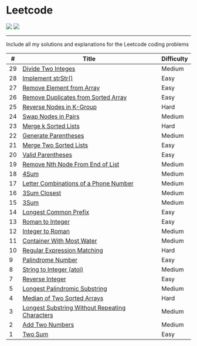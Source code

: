 # Leetcode

![](https://img.shields.io/badge/language-Java-yellow.svg)
![](https://img.shields.io/badge/%3E-leetcode-green.svg)

---

Include all my solutions and explanations for the Leetcode coding problems

| # | Title | Difficulty |
|---| ----- | ---------- |
|29|[Divide Two Integes](https://github.com/ZequnSong/Leetcode/blob/master/Leetcode/029DivideTwoIntegers.md)|Medium|
|28|[Implement strStr()](https://github.com/ZequnSong/Leetcode/blob/master/Leetcode/028Implement_strStr().md)|Easy|
|27|[Remove Element from Array](https://github.com/ZequnSong/Leetcode/blob/master/Leetcode/027RemoveElement.md)|Easy|
|26|[Remove Duplicates from Sorted Array](https://github.com/ZequnSong/Leetcode/blob/master/Leetcode/026RemoveDuplicatesfromSortedArray.md)|Easy|
|25|[Reverse Nodes in K-Group](https://github.com/ZequnSong/Leetcode/blob/master/Leetcode/025ReverseNodesInKGroup.md)|Hard|
|24|[Swap Nodes in Pairs](https://github.com/ZequnSong/Leetcode/blob/master/Leetcode/024SwapNodesinPairs.md)|Medium|
|23|[Merge k Sorted Lists](https://github.com/ZequnSong/Leetcode/blob/master/Leetcode/023MergeKSortedLists.md)|Hard|
|22|[Generate Parentheses](https://github.com/ZequnSong/Leetcode/blob/master/Leetcode/022GenerateParentheses.md)|Medium|
|21|[Merge Two Sorted Lists](https://github.com/ZequnSong/Leetcode/blob/master/Leetcode/021MergeTwoSortedLists.md)|Easy|
|20|[Valid Parentheses](https://github.com/ZequnSong/Leetcode/blob/master/Leetcode/020ValidParentheses.md)|Easy|
|19|[Remove Nth Node From End of List](https://github.com/ZequnSong/Leetcode/blob/master/Leetcode/019RemoveNthNodeFromEndofList.md)|Medium|
|18|[4Sum](https://github.com/ZequnSong/Leetcode/blob/master/Leetcode/018FourSum.md)|Medium|
|17|[Letter Combinations of a Phone Number](https://github.com/ZequnSong/Leetcode/blob/master/Leetcode/017LetterCombinationsofaPhoneNumber.md)|Medium|
|16|[3Sum Closest](https://github.com/ZequnSong/Leetcode/blob/master/Leetcode/016ThreeSumCloset.md)|Medium|
|15|[3Sum](https://github.com/ZequnSong/Leetcode/blob/master/Leetcode/015ThreeSum.md)|Medium|
|14|[Longest Common Prefix](https://github.com/ZequnSong/Leetcode/blob/master/Leetcode/014LongestCommonPrefix.md)|Easy|
|13|[Roman to Integer](https://github.com/ZequnSong/Leetcode/blob/master/Leetcode/013RomantoInteger.md)|Easy|
|12|[Integer to Roman](https://github.com/ZequnSong/Leetcode/blob/master/Leetcode/012IntegertoRoman.md)|Medium|
|11|[Container With Most Water](https://github.com/ZequnSong/Leetcode/blob/master/Leetcode/011ContainerWithMostWater.md)|Medium|
|10|[Regular Expression Matching](https://github.com/ZequnSong/Leetcode/blob/master/Leetcode/010RegularExpressionMatching.md)|Hard|
|9|[Palindrome Number](https://github.com/ZequnSong/Leetcode/blob/master/Leetcode/009PalindromeNumber.md)|Easy|
|8|[String to Integer (atoi)](https://github.com/ZequnSong/Leetcode/blob/master/Leetcode/008StringtoInteger.md)|Medium|
|7|[Reverse Integer](https://github.com/ZequnSong/Leetcode/blob/master/Leetcode/007ReverseInteger.md)|Easy|
|5|[Longest Palindromic Substring](https://github.com/ZequnSong/Leetcode/blob/master/Leetcode/005LongestPalindromicSubstring.md)|Medium|
|4|[Median of Two Sorted Arrays](https://github.com/ZequnSong/Leetcode/blob/master/Leetcode/004MedianofTwoSortedArrays.md)|Hard|
|3|[Longest Substring Without Repeating Characters](https://github.com/ZequnSong/Leetcode/blob/master/Leetcode/003LongestSubstringWithoutRepeatingCharacters.md)|Medium|
|2|[Add Two Numbers](https://github.com/ZequnSong/Leetcode/blob/master/Leetcode/002AddTwoNumbers.md)|Medium|
|1|[Two Sum](https://github.com/ZequnSong/Leetcode/blob/master/Leetcode/001TwoSum.md)|Easy|
